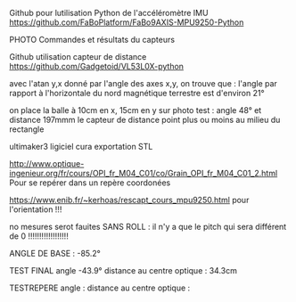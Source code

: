 Github pour lutilisation Python de l'accéléromètre IMU 
https://github.com/FaBoPlatform/FaBo9AXIS-MPU9250-Python

PHOTO Commandes et résultats du capteurs

Github utilisation capteur de distance
https://github.com/Gadgetoid/VL53L0X-python

avec l'atan y,x donné par l'angle des axes x,y, on trouve que : 
l'angle par rapport à l'horizontale du nord magnétique terrestre est d'environ 21°

on place la balle à 10cm en x, 15cm en y
sur photo test : angle 48° et distance 197mmm
le capteur de distance point plus ou moins au milieu du rectangle

ultimaker3
ligiciel cura
exportation STL

http://www.optique-ingenieur.org/fr/cours/OPI_fr_M04_C01/co/Grain_OPI_fr_M04_C01_2.html
Pour se repérer dans un repère coordonées

https://www.enib.fr/~kerhoas/rescapt_cours_mpu9250.html pour l'orientation !!!

no mesures serot fauites SANS ROLL : il n'y a que le pitch qui sera différent de 0 !!!!!!!!!!!!!!!!!!


ANGLE DE BASE : 
-85.2°

TEST FINAL
angle -43.9°
distance au centre optique : 
34.3cm


TESTREPERE
angle :
distance au centre optique : 

